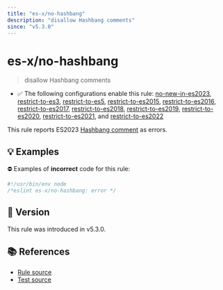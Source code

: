 ```yaml
---
title: "es-x/no-hashbang"
description: "disallow Hashbang comments"
since: "v5.3.0"
---
```


# es-x/no-hashbang
> disallow Hashbang comments

- ✅ The following configurations enable this rule: [no-new-in-es2023], [restrict-to-es3], [restrict-to-es5], [restrict-to-es2015], [restrict-to-es2016], [restrict-to-es2017], [restrict-to-es2018], [restrict-to-es2019], [restrict-to-es2020], [restrict-to-es2021], and [restrict-to-es2022]

This rule reports ES2023 [Hashbang comment](https://github.com/tc39/proposal-hashbang) as errors.

## 💡 Examples

⛔ Examples of **incorrect** code for this rule:

<eslint-playground type="bad">

```js
#!/usr/bin/env node
/*eslint es-x/no-hashbang: error */
```

</eslint-playground>

## 🚀 Version

This rule was introduced in v5.3.0.

## 📚 References

- [Rule source](https://github.com/eslint-community/eslint-plugin-es-x/blob/master/lib/rules/no-hashbang.js)
- [Test source](https://github.com/eslint-community/eslint-plugin-es-x/blob/master/tests/lib/rules/no-hashbang.js)

[no-new-in-es2023]: ../configs/index.md#no-new-in-es2023
[restrict-to-es3]: ../configs/index.md#restrict-to-es3
[restrict-to-es5]: ../configs/index.md#restrict-to-es5
[restrict-to-es2015]: ../configs/index.md#restrict-to-es2015
[restrict-to-es2016]: ../configs/index.md#restrict-to-es2016
[restrict-to-es2017]: ../configs/index.md#restrict-to-es2017
[restrict-to-es2018]: ../configs/index.md#restrict-to-es2018
[restrict-to-es2019]: ../configs/index.md#restrict-to-es2019
[restrict-to-es2020]: ../configs/index.md#restrict-to-es2020
[restrict-to-es2021]: ../configs/index.md#restrict-to-es2021
[restrict-to-es2022]: ../configs/index.md#restrict-to-es2022
